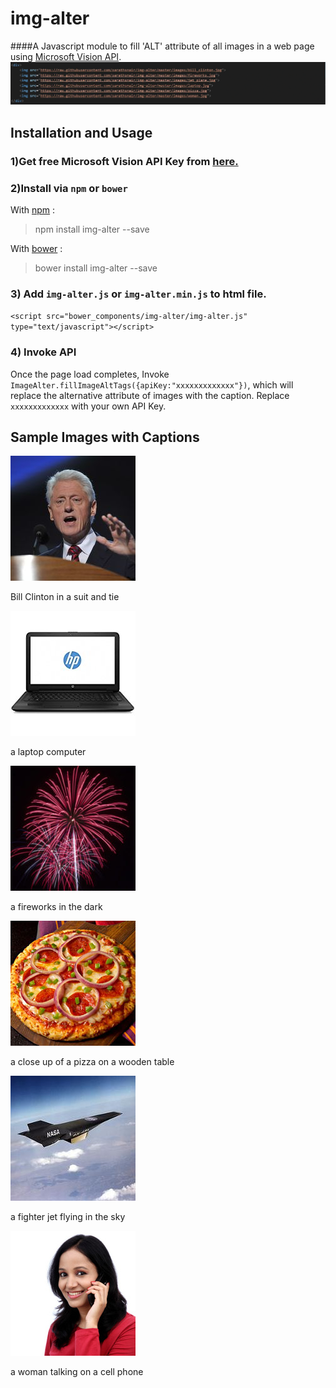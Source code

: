 # img-alter
####A Javascript module to fill 'ALT' attribute of all images in a web page using [Microsoft Vision API](https://www.microsoft.com/cognitive-services/en-us/computer-vision-api).
![sample gif file](https://github.com/sarathsnair/img-alter/blob/master/images/sample.gif)

## Installation and Usage
### 1)Get free Microsoft Vision API Key from [here.](https://www.microsoft.com/cognitive-services/en-us/computer-vision-api)
### 2)Install via `npm` or `bower`
With [npm](https://www.npmjs.com/) :

> npm install img-alter --save

With [bower](https://bower.io) :

> bower install img-alter --save

### 3) Add `img-alter.js` or `img-alter.min.js` to html file. 
 `<script src="bower_components/img-alter/img-alter.js" type="text/javascript"></script>` 
### 4) Invoke API
Once the page load completes, Invoke `ImageAlter.fillImageAltTags({apiKey:"xxxxxxxxxxxxx"})`, which will replace the alternative attribute of images with the caption. Replace `xxxxxxxxxxxxx` with your own API Key.


## Sample Images with Captions

![bill clinton](https://raw.githubusercontent.com/sarathsnair/img-alter/master/images/bill_clinton.jpg)

Bill Clinton in a suit and tie


![Laptop](https://raw.githubusercontent.com/sarathsnair/img-alter/master/images/laptop.jpg)

a laptop computer


![Fireworks](https://raw.githubusercontent.com/sarathsnair/img-alter/master/images/fireworks.jpg)

a fireworks in the dark


![Pizza](https://raw.githubusercontent.com/sarathsnair/img-alter/master/images/pizza.jpg)

a close up of a pizza on a wooden table


![Plane](https://raw.githubusercontent.com/sarathsnair/img-alter/master/images/jet_plane.jpg)

a fighter jet flying in the sky


![Woman](https://raw.githubusercontent.com/sarathsnair/img-alter/master/images/woman.jpg)

a woman talking on a cell phone
